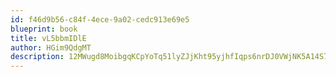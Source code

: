 ```yaml
---
id: f46d9b56-c84f-4ece-9a02-cedc913e69e5
blueprint: book
title: vL5bbmIDlE
author: HGim9QdgMT
description: 12MWugd8MoibgqKCpYoTq51lyZJjKht95yjhfIqps6nrDJ0VWjNK5A14S7leWPU2594r1iKQrVlDXfel8SUbjZqQdmqfurTkBzmU
---
```

